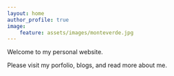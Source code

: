 ```yaml
---
layout: home
author_profile: true
image:  
    feature: assets/images/monteverde.jpg
---
```


Welcome to my personal website. 

Please visit my porfolio, blogs, and read more about me.